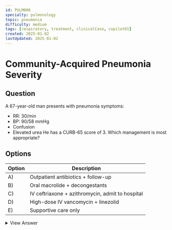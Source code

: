 ```yaml
---
id: PULM006
specialty: pulmonology
topic: pneumonia
difficulty: medium
tags: [respiratory, treatment, clinicalCase, copilotO1]
created: 2025-01-02
lastUpdated: 2025-01-02
---
```


# Community-Acquired Pneumonia Severity

## Question
A 67-year-old man presents with pneumonia symptoms:
- RR: 30/min
- BP: 90/58 mmHg
- Confusion
- Elevated urea
He has a CURB-65 score of 3. Which management is most appropriate?

## Options
| Option | Description                                     |
|--------|-------------------------------------------------|
| A)     | Outpatient antibiotics + follow-up              |
| B)     | Oral macrolide + decongestants                  |
| C)     | IV ceftriaxone + azithromycin, admit to hospital |
| D)     | High-dose IV vancomycin + linezolid             |
| E)     | Supportive care only                            |

<details>
<summary>View Answer</summary>

## Correct Answer
C

## Explanation
1. CURB-65 score ≥3 indicates high risk.  
2. Admission with IV antibiotics recommended.  
3. Vancomycin or linezolid (D) reserved for MRSA suspicion.  

## References
- NICE Pneumonia Guidelines 2023
- IDSA/ATS CAP Guidelines
</details>